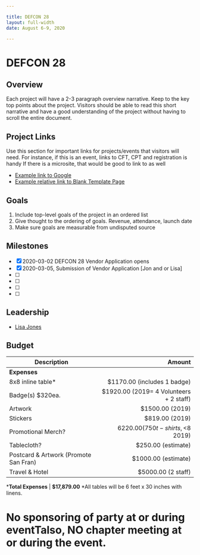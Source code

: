 ```yaml
---

title: DEFCON 28
layout: full-width
date: August 6-9, 2020

---
```


# DEFCON 28

## Overview

Each project will have a 2-3 paragraph overview narrative. Keep to the key top points about the project. Visitors should be able to read this short narrative and have a good understanding of the project without having to scroll the entire document.

## Project Links

Use this section for important links for projects/events that visitors will need. For instance, if this is an event, links to CFT, CPT and registration is handy If there is a microsite, that would be good to link to as well 
* [Example link to Google](https://google.com)
* [Example relative link to Blank Template Page](/www--staff/Projects/202001-template)

## Goals

1. Include top-level goals of the project in an ordered list
2. Give thought to the ordering of goals. Revenue, attendance, launch date
3. Make sure goals are measurable from undisputed source

## Milestones

- [X] 2020-03-02 DEFCON 28 Vendor Application opens
- [x] 2020-03-05, Submission of Vendor Application [Jon and or Lisa]
- [ ] 
- [ ]
- [ ] 
- [ ] 

## Leadership

* [Lisa Jones](mailto:lisa.jones@owasp.com?subject=DEFCON%20Project)

## Budget

Description                              | Amount
--------------                           | ----:
**Expenses**                             | 
8x8 inline table*                        | $1170.00 (includes 1 badge)
Badge(s) $320ea.                         | $1920.00 (2019= 4 Volunteers + 2 staff)
Artwork                                  | $1500.00 (2019)
Stickers                                 | $819.00 (2019)
Promotional Merch?                       | $6220.00 (750 t-shirts, <$8 2019)
Tablecloth?                              | $250.00 (estimate)
Postcard & Artwork (Promote San Fran)    | $1000.00 (estimate)
Travel & Hotel                           | $5000.00 (2 staff)


***Total Expenses**    | **$17,879.00**
*All tables will be 6 feet x 30 inches with linens.
# No sponsoring of party at or during eventTalso, NO chapter meeting at or during the event.
